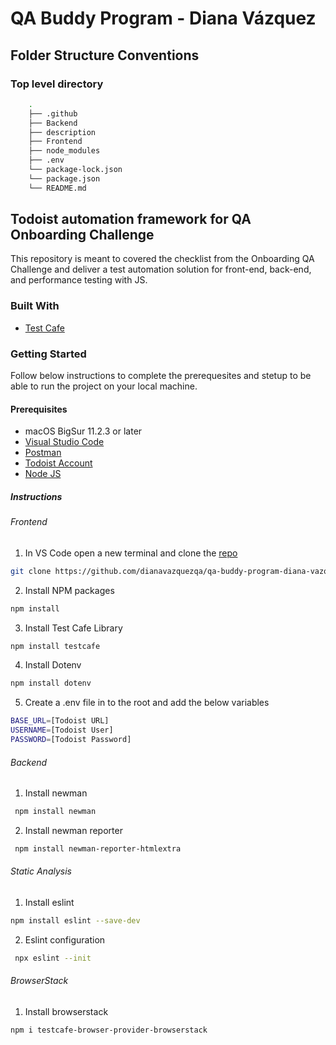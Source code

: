 # QA Buddy Program - Diana Vázquez

## Folder Structure Conventions

### Top level directory

```bash
    . 
    ├── .github
    ├── Backend
    ├── description
    ├── Frontend
    ├── node_modules
    ├── .env
    └── package-lock.json
    └── package.json
    └── README.md
 ```

## Todoist automation framework for QA Onboarding Challenge

This repository is meant to covered the checklist from the Onboarding QA Challenge and deliver a test automation solution for front-end, back-end, and performance testing with JS.

### Built With

* [Test Cafe](https://testcafe.io/)

### Getting Started

Follow below instructions to complete the prerequesites and stetup to be able to run the project on your local machine.

#### Prerequisites

* macOS BigSur 11.2.3 or later
* [Visual Studio Code](https://code.visualstudio.com/download)
* [Postman](https://www.postman.com/)
* [Todoist Account](https://todoist.com/)
* [Node JS](https://nodejs.org/en/download/)

##### Instructions

###### Frontend

1. In VS Code open a new terminal and clone the [repo](https://github.com/dianavazquezqa/qa-buddy-program-diana-vazquez) 

```bash
git clone https://github.com/dianavazquezqa/qa-buddy-program-diana-vazquez.git
```

2. Install NPM packages

```bash
npm install
```

3. Install Test Cafe Library

```bash
npm install testcafe
```

4. Install Dotenv 

```bash
npm install dotenv
```

5. Create a .env file in to the root and add the below variables

```bash
BASE_URL=[Todoist URL]
USERNAME=[Todoist User]
PASSWORD=[Todoist Password]
```

###### Backend

1. Install newman

```bash
 npm install newman
 ```

2. Install newman reporter

```bash
 npm install newman-reporter-htmlextra
 ```

 ###### Static Analysis

 1. Install eslint

 ```bash
 npm install eslint --save-dev
 ```

 2. Eslint configuration

```bash
 npx eslint --init
 ``` 

 ###### BrowserStack

 1. Install browserstack

 ```bash
 npm i testcafe-browser-provider-browserstack
 ```

